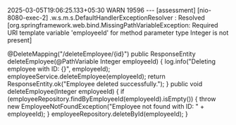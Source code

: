 2025-03-05T19:06:25.133+05:30  WARN 19596 --- [assessment] [nio-8080-exec-2] .w.s.m.s.DefaultHandlerExceptionResolver : Resolved [org.springframework.web.bind.MissingPathVariableException: Required URI template variable 'employeeId' for method parameter type Integer is not present]

@DeleteMapping("/deleteEmployee/{id}")
    public ResponseEntity<String> deleteEmployee(@PathVariable Integer employeeId) {
         log.info("Deleting employee with ID: {}", employeeId);
        employeeService.deleteEmployee(employeeId);
        return ResponseEntity.ok("Employee deleted successfully.");
    }
public void deleteEmployee(Integer employeeId) {
        if (employeeRepository.findByEmployeeId(employeeId).isEmpty()) {
            throw new EmployeeNotFoundException("Employee not found with ID: " + employeeId);
        }
        employeeRepository.deleteById(employeeId);
    }
